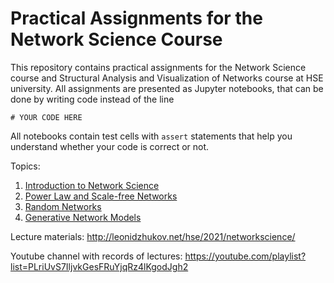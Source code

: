 # Practical Assignments for the Network Science Course

This repository contains practical assignments for the Network Science course and Structural Analysis and Visualization of Networks course at HSE university. All assignments are presented as Jupyter notebooks, that can be done by writing code instead of the line 
```
# YOUR CODE HERE
```
All notebooks contain test cells with `assert` statements that help you understand whether your code is correct or not.

Topics:
1. [Introduction to Network Science](/assignment_intro)
2. [Power Law and Scale-free Networks](/assignment_power_law)
3. [Random Networks](/random_networks)
4. [Generative Network Models](/generative_network_models)

Lecture materials: http://leonidzhukov.net/hse/2021/networkscience/

Youtube channel with records of lectures: https://youtube.com/playlist?list=PLriUvS7IljvkGesFRuYjqRz4lKgodJgh2
